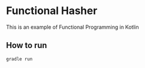 # Functional Hasher

This is an example of Functional Programming in Kotlin

## How to run

```bash
gradle run
``` 
